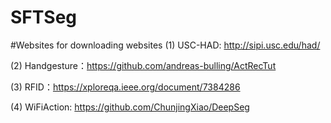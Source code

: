 # SFTSeg

#Websites for downloading websites
(1) USC-HAD:  http://sipi.usc.edu/had/

(2) Handgesture：https://github.com/andreas-bulling/ActRecTut

(3) RFID：https://xploreqa.ieee.org/document/7384286

(4) WiFiAction: https://github.com/ChunjingXiao/DeepSeg


